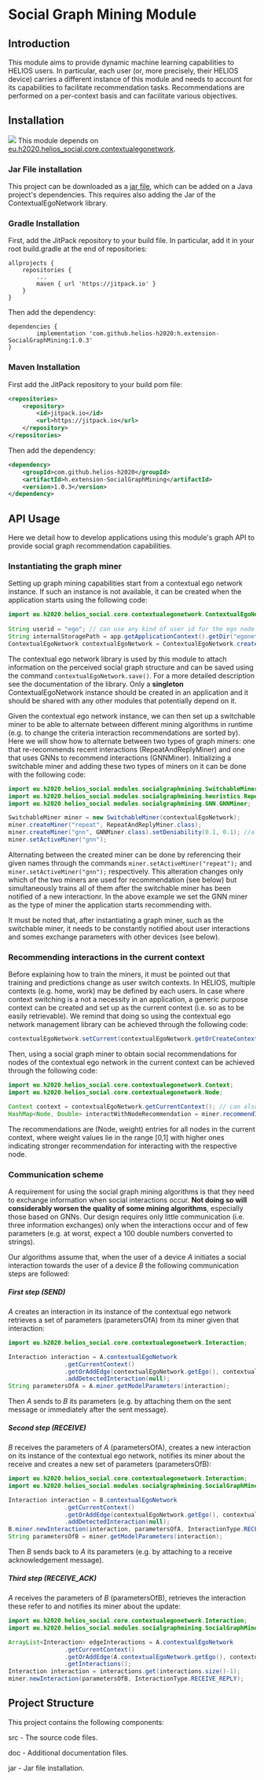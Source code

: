# Social Graph Mining Module

## Introduction
This module aims to provide dynamic machine learning capabilities to HELIOS users.
In particular, each user (or, more precisely, their HELIOS device) carries a different instance of this module 
and needs to account for its capabilities to facilitate recommendation tasks. Recommendations are performed on a per-context
basis and can facilitate various objectives.

## Installation
[![](https://jitpack.io/v/helios-h2020/h.extension-SocialGraphMining.svg)](https://jitpack.io/#helios-h2020/h.extension-SocialGraphMining)
This module depends on [eu.h2020.helios_social.core.contextualegonetwork](https://github.com/helios-h2020/h.core-SocialEgoNetwork).

### Jar File installation
This project can be downloaded as a [jar file](https://github.com/helios-h2020/h.extension-SocialGraphMining/blob/master/jar/h.extension-SocialGraphMining1.0.3.jar), which can be added on a
Java project's dependencies. This requires also adding the Jar of the ContextualEgoNetwork library.

### Gradle Installation
First, add the JitPack repository to your build file. In particular, add it in your root build.gradle at the end of repositories:

```
allprojects {
	repositories {
		...
		maven { url 'https://jitpack.io' }
	}
}
```

Then add the dependency:

```
dependencies {
        implementation 'com.github.helios-h2020:h.extension-SocialGraphMining:1.0.3'
}
```

### Maven Installation
First add the JitPack repository to your build pom file:

```xml
<repositories>
	<repository>
	    <id>jitpack.io</id>
	    <url>https://jitpack.io</url>
	</repository>
</repositories>
```

Then add the dependency:

```xml
<dependency>
    <groupId>com.github.helios-h2020</groupId>
    <artifactId>h.extension-SocialGraphMining</artifactId>
    <version>1.0.3</version>
</dependency>
```

## API Usage
Here we detail how to develop applications using this module's graph API to provide social graph recommendation capabilities.

### Instantiating the graph miner
Setting up graph mining capabilities start from a contextual ego network instance. If such an instance is not available,
it can be created when the application starts using the following code:
```java
import eu.h2020.helios_social.core.contextualegonetwork.ContextualEgoNetwork;
    
String userid = "ego"; // can use any kind of user id for the ego node
String internalStoragePath = app.getApplicationContext().getDir("egonetwork", MODE_PRIVATE); // an internal storage path in Android devices
ContextualEgoNetwork contextualEgoNetwork = ContextualEgoNetwork.createOrLoad(internalStoragePath, userid, null);
```
The contextual ego network library is used by this module to attach information on the perceived
social graph structure and can be saved using the command `contextualEgoNetwork.save()`. For a more
detailed description see the documentation of the library. Only a **singleton** ContextualEgoNetwork instance should be created 
in an application and it should be shared with any other modules that potentially depend on it.

Given the contextual ego network instance, we can then set up a switchable miner to be able to alternate between different mining algorithms in runtime (e.g. to change the criteria interaction recommendations are sorted by). Here we will show how to alternate between two types of graph miners: one that re-recommends recent interactions (RepeatAndReplyMiner) and one that uses GNNs to
recommend interactions (GNNMiner). Initializing a switchable miner and adding these two types of miners on it can be done with
the following code:

```java
import eu.h2020.helios_social.modules.socialgraphmining.SwitchableMiner;
import eu.h2020.helios_social.modules.socialgraphmining.heuristics.RepeatAndReplyMiner;
import eu.h2020.helios_social.modules.socialgraphmining.GNN.GNNMiner;

SwitchableMiner miner = new SwitchableMiner(contextualEgoNetwork);
miner.createMiner("repeat", RepeatAndReplyMiner.class);
miner.createMiner("gnn", GNNMiner.class).setDeniability(0.1, 0.1); //also apply 10% differential privacy and plausible deniability
miner.setActiveMiner("gnn");
```
Alternating between the created miner can be done by referencing their given names through the commands
`miner.setActiveMiner("repeat");` and `miner.setActiveMiner("gnn");` respectively. This alteration changes only which of the
two miners are used for recommendation (see below) but simultaneously trains all of them after the switchable miner has been
notified of a new interactionr. In the above example we set the GNN miner as the type of miner the application starts recommending
with.

It must be noted that, after instantiating a graph miner, such as the switchable miner, it needs to be constantly notified about
user interactions and somes exchange parameters with other devices (see below).

### Recommending interactions in the current context
Before explaining how to train the miners, it must be pointed out that training and predictions change as user switch contexts.
In HELIOS, multiple contexts (e.g. home, work) may be defined by each users. In case where context switching is a not a
necessity in an application, a generic purpose context can be created and set up as the current context (i.e. so as to be easily
retrievable). We remind that doing so using the contextual ego network management library can be achieved through the following code:

```java
contextualEgoNetwork.setCurrent(contextualEgoNetwork.getOrCreateContext("default"));
```

Then, using a social graph miner to obtain social recommendations for nodes of the contextual ego network in the current context can be achieved through the following code:
```java
import eu.h2020.helios_social.core.contextualegonetwork.Context;
import eu.h2020.helios_social.core.contextualegonetwork.Node;

Context context = contextualEgoNetwork.getCurrentContext(); // can also obtain other contexts to recommend for
HashMap<Node, Double> interactWithNodeRecommendation = miner.recommendInteractions(context);
```
The recommendations are (Node, weight) entries for all nodes in the current context, where weight values lie in the range [0,1]
with higher ones indicating stronger recommendation for interacting with the respective node. 

### Communication scheme
A requirement for using the social graph mining algorithms is that they need to exchange information when social interactions occur. **Not doing so will considerably worsen the quality of some mining algorithms**, especially those based on GNNs. Our design requires
only little communication (i.e. three information exchanges) only when the interactions occur and of few parameters (e.g. at worst, expect a 100 double numbers converted to strings).

Our algorithms assume that, when the user of a device *A* initiates a social interaction towards the user of a device *B* the following communication steps are followed:

##### First step (SEND)
*A* creates an interaction in its instance of the contextual ego network retrieves a set of parameters (parametersOfA) from its miner given that interaction:
```java
import eu.h2020.helios_social.core.contextualegonetwork.Interaction;

Interaction interaction = A.contextualEgoNetwork
				.getCurrentContext()
				.getOrAddEdge(contextualEgoNetwork.getEgo(), contextualEgoNetwork.getOrCreateNode(nameOfB, null))
				.addDetectedInteraction(null);
String parametersOfA = A.miner.getModelParameters(interaction);
```
Then *A* sends to *B* its parameters (e.g. by attaching them on the sent message or immediately after the sent message).

##### Second step (RECEIVE)
*B* receives the parameters of *A* (parametersOfA), creates a new interaction on its instance of the contextual ego network, notifies its miner about the receive and creates a new set of parameters (parametersOfB):
```java
import eu.h2020.helios_social.core.contextualegonetwork.Interaction;
import eu.h2020.helios_social.modules.socialgraphmining.SocialGraphMiner.InteractionType;

Interaction interaction = B.contextualEgoNetwork
				.getCurrentContext()
				.getOrAddEdge(contextualEgoNetwork.getEgo(), contextualEgoNetwork.getOrCreateNode(nameOfA, null))
				.addDetectedInteraction(null);
B.miner.newInteraction(interaction, parametersOfA, InteractionType.RECEIVE);
String parametersOfB = miner.getModelParameters(interaction);
```
Then *B* sends back to *A* its parameters (e.g. by attaching to a receive acknowledgement message).

##### Third step (RECEIVE_ACK)
*A* receives the parameters of *B* (parametersOfB), retrieves the interaction these refer to and notifies its miner about the update:

```java
import eu.h2020.helios_social.core.contextualegonetwork.Interaction;
import eu.h2020.helios_social.modules.socialgraphmining.SocialGraphMiner.InteractionType;

ArrayList<Interaction> edgeInteractions = A.contextualEgoNetwork
				.getCurrentContext()
				.getOrAddEdge(A.contextualEgoNetwork.getEgo(), contextualEgoNetwork.getOrCreateNode(nameOfB, null))
				.getInteractions();
Interaction interaction = interactions.get(interactions.size()-1);
miner.newInteraction(parametersOfB, InteractionType.RECEIVE_REPLY);
```

## Project Structure
This project contains the following components:

src - The source code files.

doc - Additional documentation files.

jar - Jar file installation.